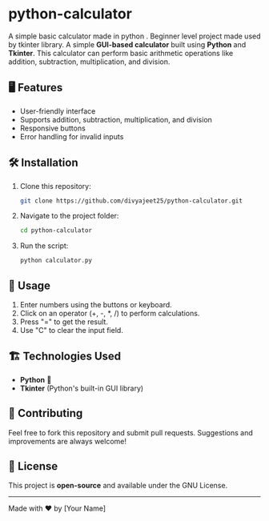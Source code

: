 # python-calculator
A simple basic calculator made in python . Beginner level project made used by tkinter library.
A simple **GUI-based calculator** built using **Python** and **Tkinter**. This calculator can perform basic arithmetic operations like addition, subtraction, multiplication, and division.

## 🖥️ Features
- User-friendly interface
- Supports addition, subtraction, multiplication, and division
- Responsive buttons
- Error handling for invalid inputs

## 🛠️ Installation
1. Clone this repository:
   ```sh
   git clone https://github.com/divyajeet25/python-calculator.git
   ```
2. Navigate to the project folder:
   ```sh
   cd python-calculator
   ```
3. Run the script:
   ```sh
   python calculator.py
   ```

## 🚀 Usage
1. Enter numbers using the buttons or keyboard.
2. Click on an operator (+, -, *, /) to perform calculations.
3. Press "=" to get the result.
4. Use "C" to clear the input field.

## 🏗️ Technologies Used
- **Python** 🐍
- **Tkinter** (Python's built-in GUI library)

## 🤝 Contributing
Feel free to fork this repository and submit pull requests. Suggestions and improvements are always welcome!

## 📜 License
This project is **open-source** and available under the GNU License.

---
Made with ❤️ by [Your Name]

